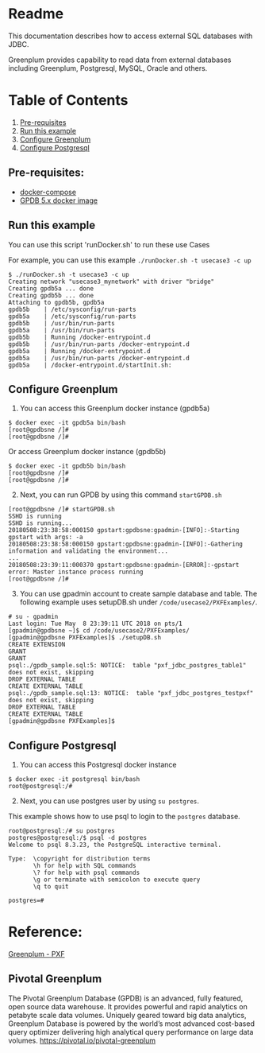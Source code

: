 # Readme
This documentation describes how to access external SQL databases with JDBC.

Greenplum provides capability to read data from external databases including Greenplum, Postgresql, MySQL, Oracle and others.

# Table of Contents
1. [Pre-requisites](#Pre-requisites)
2. [Run this example](#Run-this-example)
3. [Configure Greenplum](#Configure-Greenplum)
4. [Configure Postgresql](#Configure-Postgresql)

## Pre-requisites:
- [docker-compose](http://docs.docker.com/compose)
- [GPDB 5.x docker image](https://hub.docker.com/r/kochanpivotal/gpdb5-pxf/)

## Run this example
You can use this script 'runDocker.sh' to run these use Cases

For example, you can use this example `./runDocker.sh -t usecase3 -c up`
```
$ ./runDocker.sh -t usecase3 -c up
Creating network "usecase3_mynetwork" with driver "bridge"
Creating gpdb5a ... done
Creating gpdb5b ... done
Attaching to gpdb5b, gpdb5a
gpdb5b    | /etc/sysconfig/run-parts
gpdb5a    | /etc/sysconfig/run-parts
gpdb5b    | /usr/bin/run-parts
gpdb5a    | /usr/bin/run-parts
gpdb5b    | Running /docker-entrypoint.d
gpdb5b    | /usr/bin/run-parts /docker-entrypoint.d
gpdb5a    | Running /docker-entrypoint.d
gpdb5a    | /usr/bin/run-parts /docker-entrypoint.d
gpdb5a    | /docker-entrypoint.d/startInit.sh:
```

## Configure Greenplum
1. You can access this Greenplum docker instance (gpdb5a)
```
$ docker exec -it gpdb5a bin/bash
[root@gpdbsne /]#
[root@gpdbsne /]#
```

Or access Greenplum docker instance (gpdb5b)
```
$ docker exec -it gpdb5b bin/bash
[root@gpdbsne /]#
[root@gpdbsne /]#
```

2. Next, you can run GPDB by using this command `startGPDB.sh`
```
[root@gpdbsne /]# startGPDB.sh
SSHD is running
SSHD is running...
20180508:23:38:58:000150 gpstart:gpdbsne:gpadmin-[INFO]:-Starting gpstart with args: -a
20180508:23:38:58:000150 gpstart:gpdbsne:gpadmin-[INFO]:-Gathering information and validating the environment...
...
20180508:23:39:11:000370 gpstart:gpdbsne:gpadmin-[ERROR]:-gpstart error: Master instance process running
[root@gpdbsne /]#
```
3. You can use gpadmin account to create sample database and table.
The following example uses setupDB.sh under `/code/usecase2/PXFExamples/`.
```
# su - gpadmin
Last login: Tue May  8 23:39:11 UTC 2018 on pts/1
[gpadmin@gpdbsne ~]$ cd /code/usecase2/PXFExamples/
[gpadmin@gpdbsne PXFExamples]$ ./setupDB.sh
CREATE EXTENSION
GRANT
GRANT
psql:./gpdb_sample.sql:5: NOTICE:  table "pxf_jdbc_postgres_table1" does not exist, skipping
DROP EXTERNAL TABLE
CREATE EXTERNAL TABLE
psql:./gpdb_sample.sql:13: NOTICE:  table "pxf_jdbc_postgres_testpxf" does not exist, skipping
DROP EXTERNAL TABLE
CREATE EXTERNAL TABLE
[gpadmin@gpdbsne PXFExamples]$
```


## Configure Postgresql
1. You can access this Postgresql docker instance
```
$ docker exec -it postgresql bin/bash
root@postgresql:/#
```

2. Next, you can use postgres user by using `su postgres`.

This example shows how to use psql to login to the `postgres` database.
```
root@postgresql:/# su postgres
postgres@postgresql:/$ psql -d postgres
Welcome to psql 8.3.23, the PostgreSQL interactive terminal.

Type:  \copyright for distribution terms
       \h for help with SQL commands
       \? for help with psql commands
       \g or terminate with semicolon to execute query
       \q to quit

postgres=#
```



# Reference:
[Greenplum - PXF](https://gpdb.docs.pivotal.io/570/pxf/using_pxf.html)

## Pivotal Greenplum
The Pivotal Greenplum Database (GPDB) is an advanced, fully featured, open source data warehouse. It provides powerful and rapid analytics on petabyte scale data volumes. Uniquely geared toward big data analytics, Greenplum Database is powered by the world’s most advanced cost-based query optimizer delivering high analytical query performance on large data volumes.
<https://pivotal.io/pivotal-greenplum>
